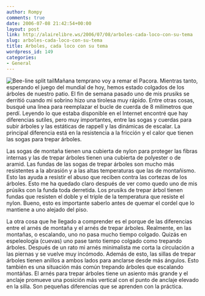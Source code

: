 ```yaml
---
author: Rompy
comments: true
date: 2006-07-08 21:42:54+00:00
layout: post
link: http://alairelibre.ws/2006/07/08/arboles-cada-loco-con-su-tema
slug: arboles-cada-loco-con-su-tema
title: Arboles, cada loco con su tema
wordpress_id: 149
categories:
- General
---
```


![Bee-line split tail](http://alairelibre.ws/wp-content/uploads/2006/07/BeeLineEyeEyePrusik.miniatura.jpg)Mañana temprano voy a remar el Pacora. Mientras tanto, esperando el juego del mundial de hoy, hemos estado colgados de los árboles de nuestro patio. El fin de semana pasado uno de mis prusiks se derritió cuando mi sobrino hizo una tirolesa muy rápido. Entre otras cosas, busqué una linea para reemplazar el bucle de cuerda de 8 milímetros que perdí. Leyendo lo que estaba disponible en el Internet encontré que hay diferencias sutiles, pero muy importantes, entre las sogas y cuerdas para subir árboles y las estáticas de rappell y las dinámicas de escalar. La principal diferencia está en la resistencia a la fricción y el calor que tienen las sogas para trepar árboles.

Las sogas de montaña tienen una cubierta de nylon para proteger las fibras internas y las de trepar árboles tienen una cubierta de polyester o de aramid. Las fundas de las sogas de trepar árboles son mucho más resistentes a la abrasión y a las altas temperaturas que las de montañismo. Esto las ayuda a resistir el abuso que reciben contra las cortezas de los árboles. Esto me ha quedado claro después de ver como quedo uno de mis prúsiks con la funda toda derretida. Los prusiks de trepar árbol tienen fundas que resisten el doble y el triple de la temperatura que resiste el nylon. Bueno, esto es importante saberlo antes de quemar el cordel que lo mantiene a uno alejado del piso.

La otra cosa que he llegado a comprender es el porque de las diferencias entre el arnés de montaña y el arnés de trepar árboles. Realmente, en las montañas, o escalando, uno no pasa mucho tiempo colgado. Quizás en espeleología (cuevas) uno pase tanto tiempo colgado como trepando árboles. Después de un rato mi arnés minimalista me corta la circulación a las piernas y se vuelve muy incómodo. Además de esto, las sillas de trepar árboles tienen anillos a ambos lados para anclarse desde más ángulos. Esto también es una situación más común trepando árboles que escalando montáñas. El arnés para trepar árboles tiene un asiento más grande y el anclaje promueve una posición más vertical con el punto de anclaje elevado en la silla. Son pequeñas diferencias que se aprenden con la práctica.
